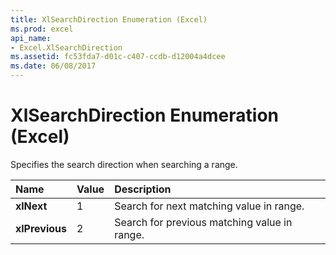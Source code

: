 ```yaml
---
title: XlSearchDirection Enumeration (Excel)
ms.prod: excel
api_name:
- Excel.XlSearchDirection
ms.assetid: fc53fda7-d01c-c407-ccdb-d12004a4dcee
ms.date: 06/08/2017
---
```



# XlSearchDirection Enumeration (Excel)

Specifies the search direction when searching a range.



|Name|Value|Description|
|:-----|:-----|:-----|
| **xlNext**|1|Search for next matching value in range.|
| **xlPrevious**|2|Search for previous matching value in range.|

